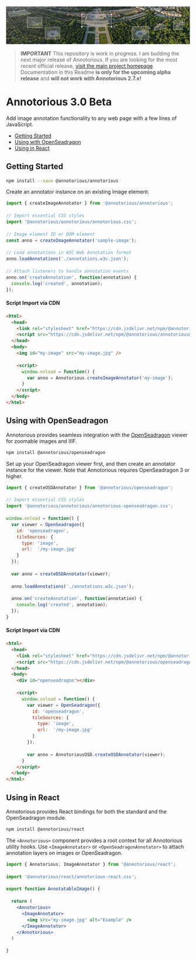 ![Aerial view of Schönbrunn Palace in Vienna annotated with Annotorious](/images/splash-image.jpg "Aerial view of Schönbrunn Palace in Vienna annotated with Annotorious")

> __IMPORTANT__ This repository is work in progress. I am building the next major release of Annotorious. If you 
> are looking for the most recent official release, [visit the main project homepage](https://annotorious.github.io). 
> Documentation in this Readme __is only for the upcoming alpha release__ and __will not work with Annotorious 2.7.x!__ 

# Annotorious 3.0 Beta

Add image annotation functionality to any web page with a few lines of JavaScript.

- [Getting Started](#getting-started)
- [Using with OpenSeadragon](#using-with-openseadragon)
- [Using in React](#using-in-react)

## Getting Started

```sh
npm install --save @annotorious/annotorious
```

Create an annotator instance on an existing Image element.

```js
import { createImageAnnotator } from '@annotorious/annotorious';

// Import essential CSS styles
import '@annotorious/annotorious/annotorious.css';

// Image element ID or DOM element
const anno = createImageAnnotator('sample-image');

// Load annotations in W3C Web Annotation format
anno.loadAnnotations('./annotations.w3c.json');
       
// Attach listeners to handle annotation events
anno.on('createAnnotation', function(annotation) {
  console.log('created', annotation);
});
```

#### Script Import via CDN

```html
<html>
  <head>
    <link rel="stylesheet" href="https://cdn.jsdelivr.net/npm/@annotorious/annotorious@latest/dist/annotorious.css">
    <script src="https://cdn.jsdelivr.net/npm/@annotorious/annotorious@latest/dist/annotorious.js"></script>
  </head>
  <body>
    <img id="my-image" src="my-image.jpg" />

    <script>
      window.onload = function() {
        var anno = Annotorious.createImageAnnotator('my-image');
      }
    </script>
  </body>
</html>
```

## Using with OpenSeadragon 

Annotorious provides seamless integration with the [OpenSeadragon](https://openseadragon.github.io/)
viewer for zoomable images and IIIF. 

```sh
npm install @annotorious/openseadragon
```

Set up your OpenSeadragon viewer first, and then create an annotator instance for the viewer.
Note that Annotorious requires OpenSeadragon 3 or higher.

```js
import { createOSDAnnotator } from '@annotorious/openseadragon';

// Import essential CSS styles
import '@annotorious/annotorious/annotorious-openseadragon.css';

window.onload = function() {
  var viewer = OpenSeadragon({
    id: 'openseadragon',
    tileSources: {
      type: 'image',
      url:  '/my-image.jpg'
    }
  });

  var anno = createOSDAnnotator(viewer);

  anno.loadAnnotations('./annotations.w3c.json');
       
  anno.on('createAnnotation', function(annotation) {
    console.log('created', annotation);
  });
}
```

#### Script Import via CDN

```html
<html>
  <head>
    <link rel="stylesheet" href="https://cdn.jsdelivr.net/npm/@annotorious/openseadragon@latest/dist/annotorious-openseadragon.css">
    <script src="https://cdn.jsdelivr.net/npm/@annotorious/openseadragon@latest/dist/annotorious-openseadragon.js"></script>
  </head>
  <body>
    <div id="openseadragon"></div>

    <script>
      window.onload = function() {
        var viewer = OpenSeadragon({
          id: 'openseadragon',
          tileSources: {
            type: 'image',
            url:  '/my-image.jpg'
          }
        });
        
        var anno = AnnotoriousOSD.createOSDAnnotator(viewer);
      }
    </script>
  </body>
</html>
```

## Using in React

Annotorious provides React bindings for both the standard and the OpenSeadragon module.

```sh
npm install @annotorious/react
```

The `<Annotorious>` component provides a root context for all Annotorious utility hooks.
Use `<ImageAnnotator>` or `<OpenSeadragonAnnotator>` to attach annotation layers on images
or OpenSeadragon.

```jsx
import { Annotorious, ImageAnnotator } from '@annotorious/react';

import '@annotorious/react/annotorious-react.css';

export function AnnotatableImage() {

  return (
    <Annotorious>
      <ImageAnnotator>
        <img src="my-image.jpg" alt="Example" />
      </ImageAnnotator>
    </Annotorious>
  )

}
```

